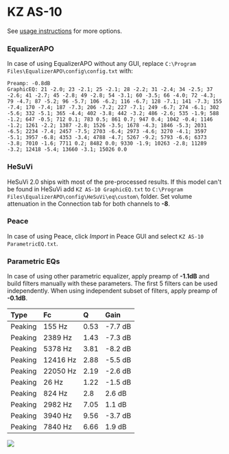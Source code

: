 # KZ AS-10
See [usage instructions](https://github.com/jaakkopasanen/AutoEq#usage) for more options.

### EqualizerAPO
In case of using EqualizerAPO without any GUI, replace `C:\Program Files\EqualizerAPO\config\config.txt`
with:
```
Preamp: -0.8dB
GraphicEQ: 21 -2.0; 23 -2.1; 25 -2.1; 28 -2.2; 31 -2.4; 34 -2.5; 37 -2.6; 41 -2.7; 45 -2.8; 49 -2.8; 54 -3.1; 60 -3.5; 66 -4.0; 72 -4.3; 79 -4.7; 87 -5.2; 96 -5.7; 106 -6.2; 116 -6.7; 128 -7.1; 141 -7.3; 155 -7.4; 170 -7.4; 187 -7.3; 206 -7.2; 227 -7.1; 249 -6.7; 274 -6.1; 302 -5.6; 332 -5.1; 365 -4.4; 402 -3.8; 442 -3.2; 486 -2.6; 535 -1.9; 588 -1.2; 647 -0.5; 712 0.1; 783 0.5; 861 0.7; 947 0.4; 1042 -0.4; 1146 -1.2; 1261 -2.2; 1387 -2.8; 1526 -3.5; 1678 -4.3; 1846 -5.3; 2031 -6.5; 2234 -7.4; 2457 -7.5; 2703 -6.4; 2973 -4.6; 3270 -4.1; 3597 -5.1; 3957 -6.8; 4353 -3.4; 4788 -4.7; 5267 -9.2; 5793 -6.6; 6373 -3.8; 7010 -1.6; 7711 0.2; 8482 0.0; 9330 -1.9; 10263 -2.8; 11289 -3.2; 12418 -5.4; 13660 -3.1; 15026 0.0
```

### HeSuVi
HeSuVi 2.0 ships with most of the pre-processed results. If this model can't be found in HeSuVi add
`KZ AS-10 GraphicEQ.txt` to `C:\Program Files\EqualizerAPO\config\HeSuVi\eq\custom\` folder.
Set volume attenuation in the Connection tab for both channels to **-8**.

### Peace
In case of using Peace, click *Import* in Peace GUI and select `KZ AS-10 ParametricEQ.txt`.

### Parametric EQs
In case of using other parametric equalizer, apply preamp of **-1.1dB** and build filters manually
with these parameters. The first 5 filters can be used independently.
When using independent subset of filters, apply preamp of **-0.1dB**.

| Type    | Fc       |    Q | Gain    |
|:--------|:---------|:-----|:--------|
| Peaking | 155 Hz   | 0.53 | -7.7 dB |
| Peaking | 2389 Hz  | 1.43 | -7.3 dB |
| Peaking | 5378 Hz  | 3.81 | -8.2 dB |
| Peaking | 12416 Hz | 2.88 | -5.5 dB |
| Peaking | 22050 Hz | 2.19 | -2.6 dB |
| Peaking | 26 Hz    | 1.22 | -1.5 dB |
| Peaking | 824 Hz   | 2.8  | 2.6 dB  |
| Peaking | 2982 Hz  | 7.05 | 1.1 dB  |
| Peaking | 3940 Hz  | 9.56 | -3.7 dB |
| Peaking | 7840 Hz  | 6.66 | 1.9 dB  |

![](https://raw.githubusercontent.com/jaakkopasanen/AutoEq/master/results/rtings/avg/KZ%20AS-10/KZ%20AS-10.png)